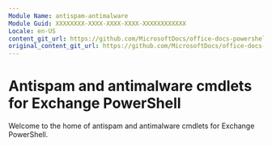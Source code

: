 ```yaml
---
Module Name: antispam-antimalware
Module Guid: XXXXXXXX-XXXX-XXXX-XXXX-XXXXXXXXXXXX
Locale: en-US
content_git_url: https://github.com/MicrosoftDocs/office-docs-powershell/blob/ExMigration/exchange/exchange-ps/exchange/antispam-antimalware/antispam-antimalware.md
original_content_git_url: https://github.com/MicrosoftDocs/office-docs-powershell/blob/ExMigration/exchange/exchange-ps/exchange/antispam-antimalware/antispam-antimalware.md
---
```


# Antispam and antimalware cmdlets for Exchange PowerShell

Welcome to the home of antispam and antimalware cmdlets for Exchange PowerShell.
